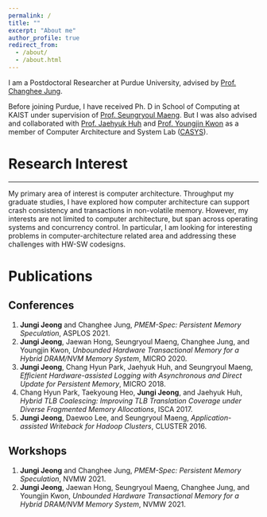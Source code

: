 ```yaml
---
permalink: /
title: ""
excerpt: "About me"
author_profile: true
redirect_from: 
  - /about/
  - /about.html
---
```


I am a Postdoctoral Researcher at Purdue University, advised by [Prof. Changhee Jung](https://www.cs.purdue.edu/homes/chjung/).

Before joining Purdue, I have received Ph. D in School of Computing at KAIST under supervision of [Prof. Seungryoul Maeng](http://calab.kaist.ac.kr:8080/~maeng/). But I was also advised and collaborated with [Prof. Jaehyuk Huh](http://calab.kaist.ac.kr:8080/~jhuh/) and [Prof. Youngjin Kwon](https://sites.google.com/view/yjkwon/home) as a member of Computer Architecture and System Lab ([CASYS](http://casys.kaist.ac.kr/)).

# Research Interest
-----
My primary area of interest is computer architecture. Throughput my graduate studies, I have explored how computer architecture can support crash consistency and transactions in non-volatile memory. However, my interests are not limited to computer architecture, but span across operating systems and concurrency control. In particular, I am looking for interesting problems in computer-architecture related area and addressing these challenges with HW-SW codesigns.

# Publications
## Conferences
1. **Jungi Jeong** and Changhee Jung, *PMEM-Spec: Persistent Memory Speculation*, ASPLOS 2021.
1. **Jungi Jeong**, Jaewan Hong, Seungryoul Maeng, Changhee Jung, and Youngjin Kwon, *Unbounded Hardware Transactional Memory for a Hybrid DRAM/NVM Memory System*, MICRO 2020.
1. **Jungi Jeong**, Chang Hyun Park, Jaehyuk Huh, and Seungryoul Maeng, *Efficient Hardware-assisted Logging with Asynchronous and Direct Update for Persistent Memory*, MICRO 2018.
1. Chang Hyun Park, Taekyoung Heo, **Jungi Jeong**, and Jaehyuk Huh, *Hybrid TLB Coalescing: Improving TLB Translation Coverage under Diverse Fragmented Memory Allocations*, ISCA 2017.
1. **Jungi Jeong**, Daewoo Lee, and Seungryoul Maeng, *Application-assisted Writeback for Hadoop Clusters*, CLUSTER 2016.

## Workshops
1. **Jungi Jeong** and Changhee Jung, *PMEM-Spec: Persistent Memory Speculation*, NVMW 2021.
1. **Jungi Jeong**, Jaewan Hong, Seungryoul Maeng, Changhee Jung, and Youngjin Kwon, *Unbounded Hardware Transactional Memory for a Hybrid DRAM/NVM Memory System*, NVMW 2021.
